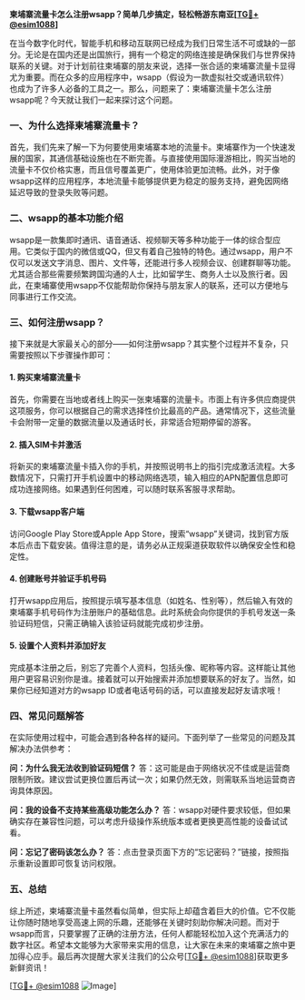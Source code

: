 **柬埔寨流量卡怎么注册wsapp？简单几步搞定，轻松畅游东南亚[[TG💪+ @esim1088](https://t.me/s/esim1088)]**

在当今数字化时代，智能手机和移动互联网已经成为我们日常生活不可或缺的一部分。无论是在国内还是出国旅行，拥有一个稳定的网络连接是确保我们与世界保持联系的关键。对于计划前往柬埔寨的朋友来说，选择一张合适的柬埔寨流量卡显得尤为重要。而在众多的应用程序中，wsapp（假设为一款虚拟社交或通讯软件）也成为了许多人必备的工具之一。那么，问题来了：柬埔寨流量卡怎么注册wsapp呢？今天就让我们一起来探讨这个问题。

### 一、为什么选择柬埔寨流量卡？

首先，我们先来了解一下为何要使用柬埔寨本地的流量卡。柬埔寨作为一个快速发展的国家，其通信基础设施也在不断完善。与直接使用国际漫游相比，购买当地的流量卡不仅价格实惠，而且信号覆盖更广，使用体验更加流畅。此外，对于像wsapp这样的应用程序，本地流量卡能够提供更为稳定的服务支持，避免因网络延迟导致的登录失败等问题。

### 二、wsapp的基本功能介绍

wsapp是一款集即时通讯、语音通话、视频聊天等多种功能于一体的综合型应用。它类似于国内的微信或QQ，但又有着自己独特的特色。通过wsapp，用户不仅可以发送文字消息、图片、文件等，还能进行多人视频会议、创建群聊等功能。尤其适合那些需要频繁跨国沟通的人士，比如留学生、商务人士以及旅行者。因此，在柬埔寨使用wsapp不仅能帮助你保持与朋友家人的联系，还可以方便地与同事进行工作交流。

### 三、如何注册wsapp？

接下来就是大家最关心的部分——如何注册wsapp？其实整个过程并不复杂，只需要按照以下步骤操作即可：

#### 1. 购买柬埔寨流量卡
首先，你需要在当地或者线上购买一张柬埔寨的流量卡。市面上有许多供应商提供这项服务，你可以根据自己的需求选择性价比最高的产品。通常情况下，这些流量卡会附带一定量的数据流量以及通话时长，非常适合短期停留的游客。

#### 2. 插入SIM卡并激活
将新买的柬埔寨流量卡插入你的手机，并按照说明书上的指引完成激活流程。大多数情况下，只需打开手机设置中的移动网络选项，输入相应的APN配置信息即可成功连接网络。如果遇到任何困难，可以随时联系客服寻求帮助。

#### 3. 下载wsapp客户端
访问Google Play Store或Apple App Store，搜索“wsapp”关键词，找到官方版本后点击下载安装。值得注意的是，请务必从正规渠道获取软件以确保安全性和稳定性。

#### 4. 创建账号并验证手机号码
打开wsapp应用后，按照提示填写基本信息（如姓名、性别等），然后输入有效的柬埔寨手机号码作为注册账户的基础信息。此时系统会向你提供的手机号发送一条验证码短信，只需正确输入该验证码就能完成初步注册。

#### 5. 设置个人资料并添加好友
完成基本注册之后，别忘了完善个人资料，包括头像、昵称等内容。这样能让其他用户更容易识别你是谁。接着就可以开始搜索并添加想要联系的好友了。当然，如果你已经知道对方的wsapp ID或者电话号码的话，可以直接发起好友请求哦！

### 四、常见问题解答

在实际使用过程中，可能会遇到各种各样的疑问。下面列举了一些常见的问题及其解决办法供参考：

**问：为什么我无法收到验证码短信？**
答：这可能是由于网络状况不佳或是运营商限制所致。建议尝试更换位置后再试一次；如果仍然无效，则需联系当地运营商咨询具体原因。

**问：我的设备不支持某些高级功能怎么办？**
答：wsapp对硬件要求较低，但如果确实存在兼容性问题，可以考虑升级操作系统版本或者更换更高性能的设备试试看。

**问：忘记了密码该怎么办？**
答：点击登录页面下方的“忘记密码？”链接，按照指示重新设置即可恢复访问权限。

### 五、总结

综上所述，柬埔寨流量卡虽然看似简单，但实际上却蕴含着巨大的价值。它不仅能让你随时随地享受高速上网的乐趣，还能够在关键时刻助你解决问题。而对于wsapp而言，只要掌握了正确的注册方法，任何人都能轻松加入这个充满活力的数字社区。希望本文能够为大家带来实用的信息，让大家在未来的柬埔寨之旅中更加得心应手。最后再次提醒大家关注我们的公众号[[TG💪+ @esim1088](https://t.me/s/esim1088)]获取更多新鲜资讯！

[[TG💪+ @esim1088](https://t.me/s/esim1088) ![Image](https://i.postimg.cc/4NQfJmqS/Snipaste-2025-05-13-00-14-12.png)]